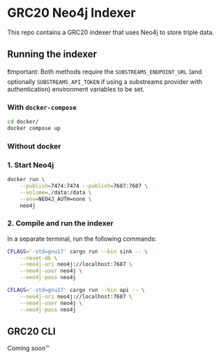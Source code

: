 # GRC20 Neo4j Indexer
This repo contains a GRC20 indexer that uses Neo4j to store triple data. 

## Running the indexer
❗Important: Both methods require the `SUBSTREAMS_ENDPOINT_URL` (and optionally `SUBSTREAMS_API_TOKEN` if using a substreams provider with authentication) environment variables to be set.

### With `docker-compose`
```bash
cd docker/
docker compose up
```

### Without docker
### 1. Start Neo4j
```bash
docker run \
    --publish=7474:7474 --publish=7687:7687 \
    --volume=./data:/data \
    --env=NEO4J_AUTH=none \
    neo4j
```

### 2. Compile and run the indexer
In a separate terminal, run the following commands:
```bash
CFLAGS='-std=gnu17' cargo run --bin sink -- \
    --reset-db \
    --neo4j-uri neo4j://localhost:7687 \
    --neo4j-user neo4j \
    --neo4j-pass neo4j
```

```bash
CFLAGS='-std=gnu17' cargo run --bin api -- \
    --neo4j-uri neo4j://localhost:7687 \
    --neo4j-user neo4j \
    --neo4j-pass neo4j
```

## GRC20 CLI
Coming soon™️